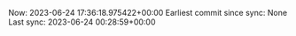Now: 2023-06-24 17:36:18.975422+00:00 Earliest commit since sync: None Last sync: 2023-06-24 00:28:59+00:00
